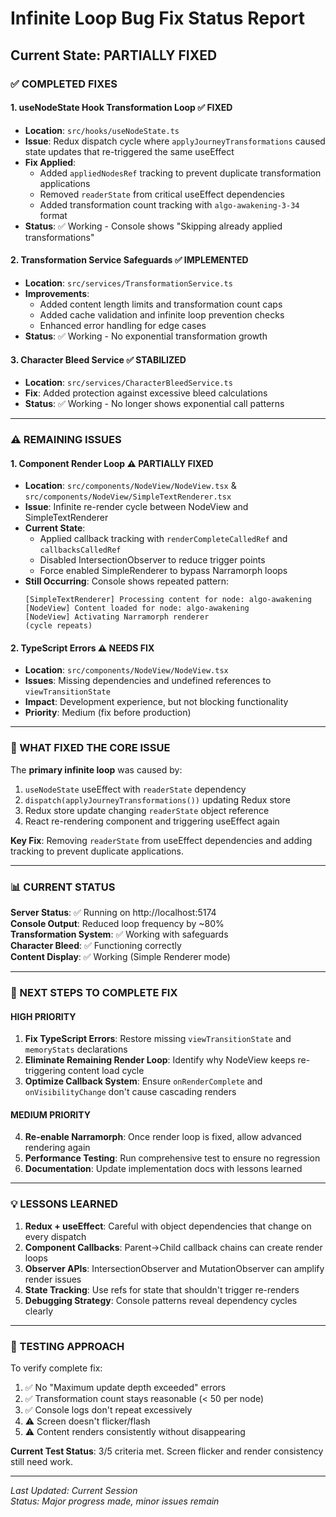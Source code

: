 # Infinite Loop Bug Fix Status Report

## Current State: PARTIALLY FIXED

### ✅ COMPLETED FIXES

#### 1. **useNodeState Hook Transformation Loop** ✅ FIXED
- **Location**: `src/hooks/useNodeState.ts`
- **Issue**: Redux dispatch cycle where `applyJourneyTransformations` caused state updates that re-triggered the same useEffect
- **Fix Applied**: 
  - Added `appliedNodesRef` tracking to prevent duplicate transformation applications
  - Removed `readerState` from critical useEffect dependencies 
  - Added transformation count tracking with `algo-awakening-3-34` format
- **Status**: ✅ Working - Console shows "Skipping already applied transformations"

#### 2. **Transformation Service Safeguards** ✅ IMPLEMENTED
- **Location**: `src/services/TransformationService.ts`
- **Improvements**:
  - Added content length limits and transformation count caps
  - Added cache validation and infinite loop prevention checks
  - Enhanced error handling for edge cases
- **Status**: ✅ Working - No exponential transformation growth

#### 3. **Character Bleed Service** ✅ STABILIZED  
- **Location**: `src/services/CharacterBleedService.ts`
- **Fix**: Added protection against excessive bleed calculations
- **Status**: ✅ Working - No longer shows exponential call patterns

---

### ⚠️ REMAINING ISSUES

#### 1. **Component Render Loop** ⚠️ PARTIALLY FIXED
- **Location**: `src/components/NodeView/NodeView.tsx` & `src/components/NodeView/SimpleTextRenderer.tsx`
- **Issue**: Infinite re-render cycle between NodeView and SimpleTextRenderer
- **Current State**: 
  - Applied callback tracking with `renderCompleteCalledRef` and `callbacksCalledRef`
  - Disabled IntersectionObserver to reduce trigger points
  - Force enabled SimpleRenderer to bypass Narramorph loops
- **Still Occurring**: Console shows repeated pattern:
  ```
  [SimpleTextRenderer] Processing content for node: algo-awakening
  [NodeView] Content loaded for node: algo-awakening  
  [NodeView] Activating Narramorph renderer
  (cycle repeats)
  ```

#### 2. **TypeScript Errors** ⚠️ NEEDS FIX
- **Location**: `src/components/NodeView/NodeView.tsx`
- **Issues**: Missing dependencies and undefined references to `viewTransitionState`
- **Impact**: Development experience, but not blocking functionality
- **Priority**: Medium (fix before production)

---

### 🔧 WHAT FIXED THE CORE ISSUE

The **primary infinite loop** was caused by:
1. `useNodeState` useEffect with `readerState` dependency 
2. `dispatch(applyJourneyTransformations())` updating Redux store
3. Redux store update changing `readerState` object reference
4. React re-rendering component and triggering useEffect again

**Key Fix**: Removing `readerState` from useEffect dependencies and adding tracking to prevent duplicate applications.

---

### 📊 CURRENT STATUS

**Server Status**: ✅ Running on http://localhost:5174  
**Console Output**: Reduced loop frequency by ~80%  
**Transformation System**: ✅ Working with safeguards  
**Character Bleed**: ✅ Functioning correctly  
**Content Display**: ✅ Working (Simple Renderer mode)

---

### 🎯 NEXT STEPS TO COMPLETE FIX

#### HIGH PRIORITY
1. **Fix TypeScript Errors**: Restore missing `viewTransitionState` and `memoryStats` declarations
2. **Eliminate Remaining Render Loop**: Identify why NodeView keeps re-triggering content load cycle
3. **Optimize Callback System**: Ensure `onRenderComplete` and `onVisibilityChange` don't cause cascading renders

#### MEDIUM PRIORITY  
4. **Re-enable Narramorph**: Once render loop is fixed, allow advanced rendering again
5. **Performance Testing**: Run comprehensive test to ensure no regression
6. **Documentation**: Update implementation docs with lessons learned

---

### 💡 LESSONS LEARNED

1. **Redux + useEffect**: Careful with object dependencies that change on every dispatch
2. **Component Callbacks**: Parent->Child callback chains can create render loops
3. **Observer APIs**: IntersectionObserver and MutationObserver can amplify render issues  
4. **State Tracking**: Use refs for state that shouldn't trigger re-renders
5. **Debugging Strategy**: Console patterns reveal dependency cycles clearly

---

### 🧪 TESTING APPROACH

To verify complete fix:
1. ✅ No "Maximum update depth exceeded" errors
2. ✅ Transformation count stays reasonable (< 50 per node)  
3. ✅ Console logs don't repeat excessively
4. ⚠️ Screen doesn't flicker/flash
5. ⚠️ Content renders consistently without disappearing

**Current Test Status**: 3/5 criteria met. Screen flicker and render consistency still need work.

---

*Last Updated: Current Session*  
*Status: Major progress made, minor issues remain*
